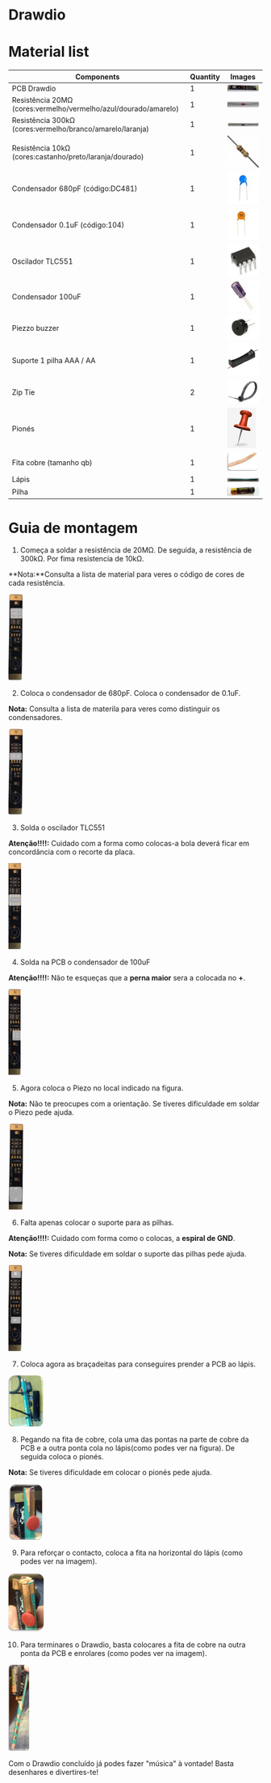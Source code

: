 # Drawdio

# Material list

|  Components                                |            Quantity           |      Images      |
| -------------------------------------------|-------------------------------|------------------|
|    PCB Drawdio                             |               1               |![Something](images/PCB.PNG)|
|    Resistência 20MΩ (cores:vermelho/vermelho/azul/dourado/amarelo)        |               1               |![Something](images/Resistencia_20M.PNG)|
|    Resistência 300kΩ  (cores:vermelho/branco/amarelo/laranja)                     |               1               |![Something](images/resistencia_300k.png)|
|    Resistência 10kΩ  (cores:castanho/preto/laranja/dourado)                      |               1               |![Something](images/resistencia_10k.jpg)|
|    Condensador 680pF  (código:DC481)       |               1               |![Something](images/Condensador_680pF.jpg)|
|    Condensador 0.1uF (código:104)          |               1               |![Something](images/Condensador_0.1uF.jpg)|
|    Oscilador TLC551                        |               1               |![Something](images/oscilador_TLC551.jpeg)|
|    Condensador 100uF                       |               1               |![Something](images/Condensador_100uF.jpeg)|
|    Piezzo buzzer                           |               1               |![Something](images/Piezzo_buzzer.JPG)|
|    Suporte 1 pilha AAA / AA                |               1               |![Something](images/Suporte_1_pilha.jpg)|
|    Zip Tie                                 |               2               |![Something](images/Zip_Tie.jpeg)|
|    Pionés                                  |               1               |![Something](images/Piones.jpeg)|
|    Fita cobre (tamanho qb)                 |               1               |![Something](images/Fita_cobre.PNG)|
|	 Lápis									 |				 1				 |![Something](images/lapis.PNG)|
|    Pilha      							 |               1               |![Something](images/Pilha.PNG)|

# Guia de montagem

1. Começa a soldar a resistência de 20MΩ. De seguida, a resistência de 300kΩ. Por fima resistencia de 10kΩ.

**Nota:**Consulta a lista de material para veres o código de cores de cada resistência.

![Something](images/Passo_1.png)

2. Coloca o condensador de 680pF. Coloca o condensador de 0.1uF.

**Nota:** Consulta a lista de materila para veres como distinguir os condensadores.

![Something](images/Passo_2.png)

3. Solda o oscilador TLC551

**Atenção!!!!:** Cuidado com a forma como colocas-a bola deverá ficar em concordância com o recorte da placa.

![Something](images/Passo_3.png)

4. Solda na PCB o condensador de 100uF

**Atenção!!!!:** Não te esqueças que a **perna maior** sera a colocada no **+**.

![Something](images/Passo_4.PNG)

5. Agora coloca o Piezo no local indicado na figura.

**Nota:** Não te preocupes com a orientação. Se tiveres dificuldade em soldar o Piezo pede ajuda.

![Something](images/Passo_5.PNG)

6. Falta apenas colocar o suporte para as pilhas.

**Atenção!!!!:** Cuidado com forma como o colocas, a **espiral de GND**.

**Nota:** Se tiveres dificuldade em soldar o suporte das pilhas pede ajuda.

![Something](images/Passo_6.PNG)

7. Coloca agora as braçadeitas para conseguires prender a PCB ao lápis.

![Something](images/Passo_7.PNG)

8. Pegando na fita de cobre, cola uma das pontas na parte de cobre da PCB e a outra ponta cola no lápis(como podes ver na figura). De seguida coloca o pionés.

**Nota:** Se tiveres dificuldade em colocar o pionés pede ajuda.

![Something](images/Passo_8.PNG)

9. Para reforçar o contacto, coloca a fita na horizontal do lápis (como podes ver na imagem).

![Something](images/Passo_9.PNG)

10. Para terminares o Drawdio, basta colocares a fita de cobre na outra ponta da PCB e enrolares (como podes ver na imagem).

![Something](images/Passo_10.PNG)

Com o Drawdio concluído já podes fazer "música" à vontade! Basta desenhares e divertires-te!